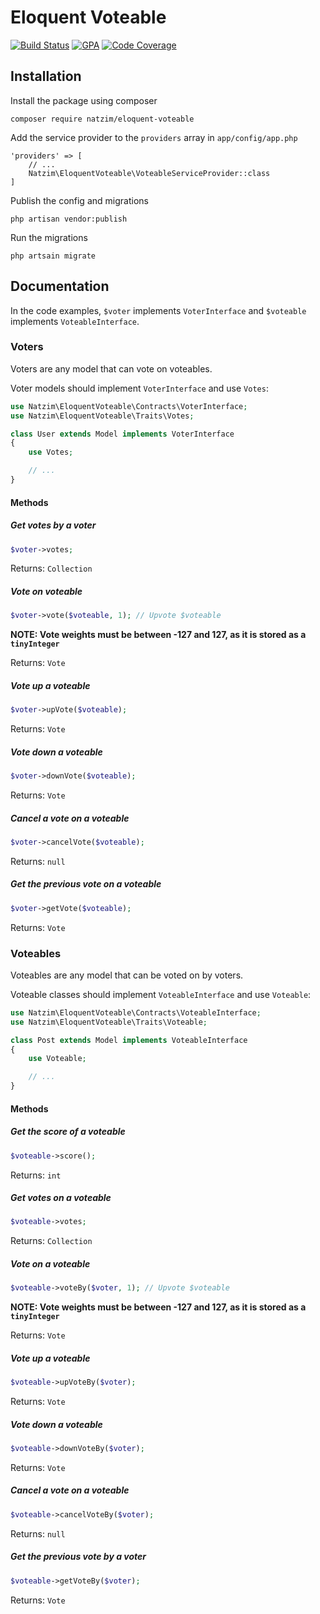 # Eloquent Voteable

[![Build Status](https://img.shields.io/travis/natzim/eloquent-voteable.svg?style=flat-square)](https://travis-ci.org/natzim/eloquent-voteable)
[![GPA](https://img.shields.io/codeclimate/github/natzim/eloquent-voteable.svg?style=flat-square)](https://codeclimate.com/github/natzim/eloquent-voteable)
[![Code Coverage](https://img.shields.io/codeclimate/coverage/github/natzim/eloquent-voteable.svg?style=flat-square)](https://codeclimate.com/github/natzim/eloquent-voteable/coverage)

## Installation

Install the package using composer

```
composer require natzim/eloquent-voteable
```

Add the service provider to the `providers` array in `app/config/app.php`

```
'providers' => [
    // ...
    Natzim\EloquentVoteable\VoteableServiceProvider::class
]
```

Publish the config and migrations

```
php artisan vendor:publish
```

Run the migrations

```
php artsain migrate
```

## Documentation

In the code examples, `$voter` implements `VoterInterface` and `$voteable` implements `VoteableInterface`.

### Voters

Voters are any model that can vote on voteables.

Voter models should implement `VoterInterface` and use `Votes`:

```php
use Natzim\EloquentVoteable\Contracts\VoterInterface;
use Natzim\EloquentVoteable\Traits\Votes;

class User extends Model implements VoterInterface
{
    use Votes;

    // ...
}
```

#### Methods

##### Get votes by a voter

```php
$voter->votes;
```

Returns: `Collection`

##### Vote on voteable

```php
$voter->vote($voteable, 1); // Upvote $voteable
```

**NOTE: Vote weights must be between -127 and 127, as it is stored as a `tinyInteger`**

Returns: `Vote`

##### Vote up a voteable

```php
$voter->upVote($voteable);
```

Returns: `Vote`

##### Vote down a voteable

```php
$voter->downVote($voteable);
```

Returns: `Vote`

##### Cancel a vote on a voteable

```php
$voter->cancelVote($voteable);
```

Returns: `null`

##### Get the previous vote on a voteable

```php
$voter->getVote($voteable);
```
Returns: `Vote`

### Voteables

Voteables are any model that can be voted on by voters.

Voteable classes should implement `VoteableInterface` and use `Voteable`:

```php
use Natzim\EloquentVoteable\Contracts\VoteableInterface;
use Natzim\EloquentVoteable\Traits\Voteable;

class Post extends Model implements VoteableInterface
{
    use Voteable;

    // ...
}
```

#### Methods

##### Get the score of a voteable

```php
$voteable->score();
```

Returns: `int`

##### Get votes on a voteable

```php
$voteable->votes;
```

Returns: `Collection`

##### Vote on a voteable

```php
$voteable->voteBy($voter, 1); // Upvote $voteable
```

**NOTE: Vote weights must be between -127 and 127, as it is stored as a `tinyInteger`**

Returns: `Vote`

##### Vote up a voteable

```php
$voteable->upVoteBy($voter);
```

Returns: `Vote`

##### Vote down a voteable

```php
$voteable->downVoteBy($voter);
```

Returns: `Vote`

##### Cancel a vote on a voteable

```php
$voteable->cancelVoteBy($voter);
```

Returns: `null`

##### Get the previous vote by a voter

```php
$voteable->getVoteBy($voter);
```

Returns: `Vote`
